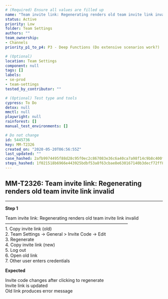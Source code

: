 ```yaml
---
# (Required) Ensure all values are filled up
name: "Team invite link: Regenerating renders old team invite link invalid"
status: Active
priority: Low
folder: Team Settings
authors: ""
team_ownership: 
- Channels
priority_p1_to_p4: P3 - Deep Functions (Do extensive scenarios work?)

# (Optional)
location: Team Settings
component: null
tags: []
labels: 
- se-prod
- team-settings
tested_by_contributor: ""

# (Optional) Test type and tools
cypress: To Do
detox: null
mmctl: null
playwright: null
rainforest: []
manual_test_environments: []

# Do not change
id: 5445736
key: MM-T2326
created_on: "2020-05-20T06:56:55Z"
last_updated: ""
case_hashed: 2afb9974495f88d28c95f0ec2c867083e36c6a40ca7a98f14c9b8c400ff7a44887936bcfd15d1c1d67a789bfdf6b6a5a
steps_hashed: 1f021518b6966e443925bdbf53a8f63cbae8e630167140b3decf72ff894163f5248f05eab8d69dc2752e4172f06498a0
---
```


<!-- (Auto-generated) Based on frontmatter's "key" and "name" -->

## MM-T2326: Team invite link: Regenerating renders old team invite link invalid

---

**Step 1**

Team invite link: Regenerating renders old team invite link invalid\
————————————————————————————\
1\. Copy invite link (old)\
2\. Team Settings -> General > Invite Code -> Edit\
3\. Regenerate\
4\. Copy invite link (new)\
5\. Log out\
6\. Open old link\
7\. Other user enters credentials

**Expected**

Invite code changes after clicking to regenerate\
Invite link is updated\
Old link produces error message
